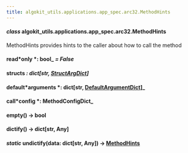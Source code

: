 ```yaml
---
title: algokit_utils.applications.app_spec.arc32.MethodHints
---
```


#### _class_ algokit_utils.applications.app_spec.arc32.MethodHints

MethodHints provides hints to the caller about how to call the method

#### read*only *: bool\_ _= False_

#### structs _: dict[str, [StructArgDict](#algokit_utils.applications.app_spec.arc32.StructArgDict)]_

#### default*arguments *: dict[str, [DefaultArgumentDict](#algokit_utils.applications.app_spec.arc32.DefaultArgumentDict)]\_

#### call*config *: MethodConfigDict\_

#### empty() → bool

#### dictify() → dict[str, Any]

#### _static_ undictify(data: dict[str, Any]) → [MethodHints](#algokit_utils.applications.app_spec.arc32.MethodHints)
